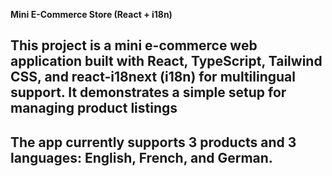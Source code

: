 **Mini E-Commerce Store (React + i18n)**
## This project is a mini e-commerce web application built with React, TypeScript, Tailwind CSS, and react-i18next (i18n) for multilingual support. It demonstrates a simple setup for managing product listings
## The app currently supports 3 products and 3 languages: English, French, and German.
